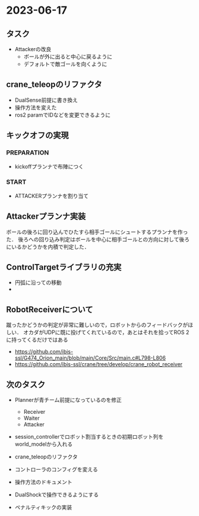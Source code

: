 # 2023-06-17

## タスク

- Attackerの改良
  - ボールが外に出ると中心に戻るように
  - デフォルトで敵ゴールを向くように

## crane_teleopのリファクタ

- DualSense前提に書き換え
- 操作方法を変えた
- ros2 paramでIDなどを変更できるように

## キックオフの実現

### PREPARATION

- kickoffプランナで布陣につく

### START

- ATTACKERプランナを割り当て

## Attackerプランナ実装

ボールの後ろに回り込んでひたすら相手ゴールにシュートするプランナを作った．
後ろへの回り込み判定はボールを中心に相手ゴールとの方向に対して後ろにいるかどうかを内積で判定した．

## ControlTargetライブラリの充実

- 円弧に沿っての移動
-

## RobotReceiverについて

蹴ったかどうかの判定が非常に難しいので，ロボットからのフィードバックがほしい．
オカダがUDPに既に投げてくれているので，あとはそれを拾ってROS 2に持ってくるだけではある

- <https://github.com/ibis-ssl/G474_Orion_main/blob/main/Core/Src/main.c#L798-L806>
- <https://github.com/ibis-ssl/crane/tree/develop/crane_robot_receiver>

## 次のタスク

- Plannerが青チーム前提になっているのを修正
  - Receiver
  - Waiter
  - Attacker
- session_controllerでロボット割当するときの初期ロボット列をworld_modelから入れる

- crane_teleopのリファクタ
- コントローラのコンフィグを変える
- 操作方法のドキュメント
- DualShockで操作できるようにする
- ペナルティキックの実装

